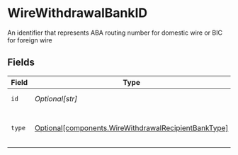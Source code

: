 # WireWithdrawalBankID

An identifier that represents ABA routing number for domestic wire or BIC for foreign wire


## Fields

| Field                                                                                                              | Type                                                                                                               | Required                                                                                                           | Description                                                                                                        | Example                                                                                                            |
| ------------------------------------------------------------------------------------------------------------------ | ------------------------------------------------------------------------------------------------------------------ | ------------------------------------------------------------------------------------------------------------------ | ------------------------------------------------------------------------------------------------------------------ | ------------------------------------------------------------------------------------------------------------------ |
| `id`                                                                                                               | *Optional[str]*                                                                                                    | :heavy_minus_sign:                                                                                                 | The bank identifier                                                                                                | ABNANL2AXXX                                                                                                        |
| `type`                                                                                                             | [Optional[components.WireWithdrawalRecipientBankType]](../../models/components/wirewithdrawalrecipientbanktype.md) | :heavy_minus_sign:                                                                                                 | The type of bank identifier specified                                                                              | BIC                                                                                                                |